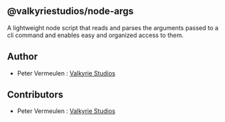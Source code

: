 ## @valkyriestudios/node-args

A lightweight node script that reads and parses the arguments passed to a cli command and enables easy and organized access to them.


## Author
- Peter Vermeulen : [Valkyrie Studios](www.valkyriestudios.be)


## Contributors
- Peter Vermeulen : [Valkyrie Studios](www.valkyriestudios.be)
